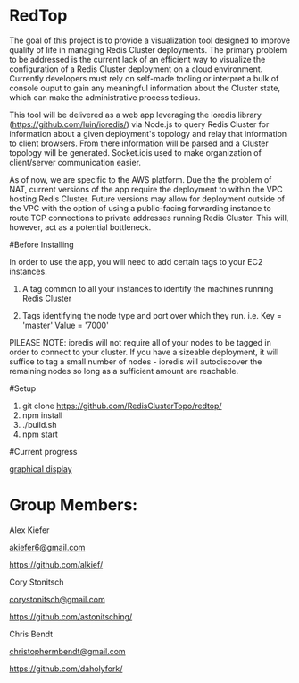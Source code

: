# RedTop

The goal of this project is to provide a visualization tool designed to improve quality of life in managing Redis Cluster deployments. The primary problem to be addressed is the current lack of an efficient way to visualize the configuration of a Redis Cluster deployment on a cloud environment. Currently developers must rely on self-made tooling or interpret a bulk of console ouput to gain any meaningful information about the Cluster state, which can make the administrative process tedious.

This tool will be delivered as a web app leveraging the ioredis library (https://github.com/luin/ioredis/) via Node.js to query Redis Cluster for information about a given deployment's topology and relay that information to client browsers. From there information will be parsed and a Cluster topology will be generated. Socket.iois used to make organization of client/server communication easier. 

As of now, we are specific to the AWS platform. Due the the problem of NAT, current versions of the app require the deployment to within the VPC hosting Redis Cluster. Future versions may allow for deployment outside of the VPC with the option of using a public-facing forwarding instance to route TCP connections to private addresses running Redis Cluster. This will, however, act as a potential bottleneck.



#Before Installing

In order to use the app, you will need to add certain tags to your EC2 instances. 

1) A tag common to all your instances to identify the machines running Redis Cluster

2) Tags identifying the node type and port over which they run. i.e. Key = 'master'      Value = '7000'
  
  
PlLEASE NOTE: ioredis will not require all of your nodes to be tagged in order to connect to your cluster. If you have a sizeable deployment, it will suffice to tag a small number of nodes - ioredis will autodiscover the remaining nodes so long as a sufficient amount are reachable.


#Setup

1) git clone https://github.com/RedisClusterTopo/redtop/
2) npm install
3) ./build.sh
4) npm start


#Current progress

[graphical display](http://imgur.com/eGb5WRw)


# Group Members: 

Alex Kiefer 

  akiefer6@gmail.com
  
  https://github.com/alkief/
  
Cory Stonitsch

  corystonitsch@gmail.com
  
  https://github.com/astonitsching/
  
Chris Bendt

  christophermbendt@gmail.com
  
  https://github.com/daholyfork/

